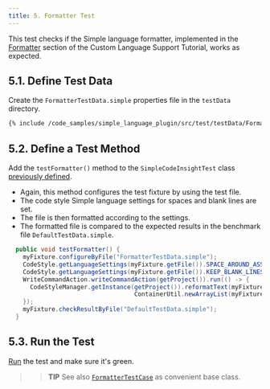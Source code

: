 ```yaml
---
title: 5. Formatter Test
---
```


This test checks if the Simple language formatter, implemented in the [Formatter](/tutorials/custom_language_support/formatter.md) section of the Custom Language Support Tutorial, works as expected.

## 5.1. Define Test Data
Create the `FormatterTestData.simple` properties file in the `testData` directory.

```bash
{% include /code_samples/simple_language_plugin/src/test/testData/FormatterTestData.simple %}
```

## 5.2. Define a Test Method
Add the `testFormatter()` method to the `SimpleCodeInsightTest` class [previously defined](completion_test.md#define-a-test).
* Again, this method configures the test fixture by using the test file.
* The code style Simple language settings for spaces and blank lines are set.
* The file is then formatted according to the settings.
* The formatted file is compared to the expected results in the benchmark file `DefaultTestData.simple`.

```java
  public void testFormatter() {
    myFixture.configureByFile("FormatterTestData.simple");
    CodeStyle.getLanguageSettings(myFixture.getFile()).SPACE_AROUND_ASSIGNMENT_OPERATORS = true;
    CodeStyle.getLanguageSettings(myFixture.getFile()).KEEP_BLANK_LINES_IN_CODE = 2;
    WriteCommandAction.writeCommandAction(getProject()).run(() -> {
      CodeStyleManager.getInstance(getProject()).reformatText(myFixture.getFile(),
                                   ContainerUtil.newArrayList(myFixture.getFile().getTextRange()));
    });
    myFixture.checkResultByFile("DefaultTestData.simple");
  }
```

## 5.3. Run the Test
[Run](completion_test.md#run-the-test) the test and make sure it's green.

>> **TIP** See also [`FormatterTestCase`](upsource:///platform/testFramework/src/com/intellij/psi/formatter/FormatterTestCase.java) as convenient base class.
